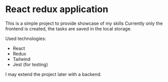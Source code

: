 # React redux application

This is a simple project to provide showcase of my skills
Currently only the frontend is created, the tasks are saved in the local storage.

Used technologies:

- React
- Redux
- Tailwind
- Jest (for testing)

I may extend the project later with a backend.
